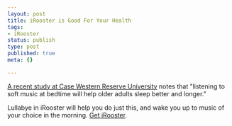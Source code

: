 ```yaml
--- 
layout: post
title: iRooster is Good For Your Health
tags: 
- iRooster
status: publish
type: post
published: true
meta: {}

---
```

<a href="http://www.eurekalert.org/pub_releases/2005-04/cwru-mis040605.php">A recent study at Case Western Reserve University</a> notes that "listening to soft music at bedtime will help older adults sleep better and longer."

  Lullabye in iRooster will help you do just this, and wake you up to music of your choice in the morning. <a href="http://www.sixdollarchimp.com/irooster.php">Get iRooster</a>.
